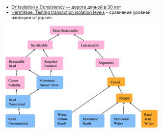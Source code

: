 - [От Isolation к Consistency — дорога длиной в 30 лет](https://habr.com/ru/articles/705332/)
- [Hermitage: Testing transaction isolation levels](https://github.com/ept/hermitage/tree/master) - сравнение уровней изоляции от jepsen

![Уровни изоляции](attachments/cwzp5wsf2tpllg7yu9upzq9uroa.png)